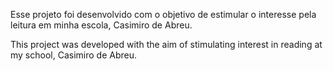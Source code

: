 Esse projeto foi desenvolvido com o objetivo de estimular o interesse pela leitura em minha escola, Casimiro de Abreu.

This project was developed with the aim of stimulating interest in reading at my school, Casimiro de Abreu.
